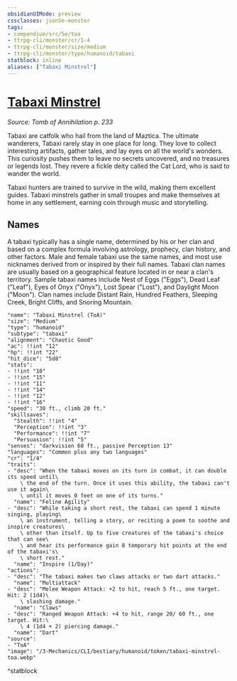 ```yaml
---
obsidianUIMode: preview
cssclasses: json5e-monster
tags:
- compendium/src/5e/toa
- ttrpg-cli/monster/cr/1-4
- ttrpg-cli/monster/size/medium
- ttrpg-cli/monster/type/humanoid/tabaxi
statblock: inline
aliases: ["Tabaxi Minstrel"]
---
```

# [Tabaxi Minstrel](3-Mechanics\CLI\bestiary\humanoid/tabaxi-minstrel-toa.md)
*Source: Tomb of Annihilation p. 233*  

Tabaxi are catfolk who hail from the land of Maztica. The ultimate wanderers, Tabaxi rarely stay in one place for long. They love to collect interesting artifacts, gather tales, and lay eyes on all the world's wonders. This curiosity pushes them to leave no secrets uncovered, and no treasures or legends lost. They revere a fickle deity called the Cat Lord, who is said to wander the world.

Tabaxi hunters are trained to survive in the wild, making them excellent guides. Tabaxi minstrels gather in small troupes and make themselves at home in any settlement, earning coin through music and storytelling.

## Names

A tabaxi typically has a single name, determined by his or her clan and based on a complex formula involving astrology, prophecy, clan history, and other factors. Male and female tabaxi use the same names, and most use nicknames derived from or inspired by their full names. Tabaxi clan names are usually based on a geographical feature located in or near a clan's territory. Sample tabaxi names include Nest of Eggs ("Eggs"), Dead Leaf ("Leaf"), Eyes of Onyx ("Onyx"), Lost Spear ("Lost"), and Daylight Moon ("Moon"). Clan names include Distant Rain, Hundred Feathers, Sleeping Creek, Bright Cliffs, and Snoring Mountain.

```statblock
"name": "Tabaxi Minstrel (ToA)"
"size": "Medium"
"type": "humanoid"
"subtype": "tabaxi"
"alignment": "Chaotic Good"
"ac": !!int "12"
"hp": !!int "22"
"hit_dice": "5d8"
"stats":
- !!int "10"
- !!int "15"
- !!int "11"
- !!int "14"
- !!int "12"
- !!int "16"
"speed": "30 ft., climb 20 ft."
"skillsaves":
  "Stealth": !!int "4"
  "Perception": !!int "3"
  "Performance": !!int "7"
  "Persuasion": !!int "5"
"senses": "darkvision 60 ft., passive Perception 13"
"languages": "Common plus any two languages"
"cr": "1/4"
"traits":
- "desc": "When the tabaxi moves on its turn in combat, it can double its speed until\
    \ the end of the turn. Once it uses this ability, the tabaxi can't use it again\
    \ until it moves 0 feet on one of its turns."
  "name": "Feline Agility"
- "desc": "While taking a short rest, the tabaxi can spend 1 minute singing, playing\
    \ an instrument, telling a story, or reciting a poem to soothe and inspire creatures\
    \ other than itself. Up to five creatures of the tabaxi's choice that can see\
    \ and hear its performance gain 8 temporary hit points at the end of the tabaxi's\
    \ short rest."
  "name": "Inspire (1/Day)"
"actions":
- "desc": "The tabaxi makes two claws attacks or two dart attacks."
  "name": "Multiattack"
- "desc": "Melee Weapon Attack: +2 to hit, reach 5 ft., one target. Hit: 2 (1d4)\
    \ slashing damage."
  "name": "Claws"
- "desc": "Ranged Weapon Attack: +4 to hit, range 20/ 60 ft., one target. Hit:\
    \ 4 (1d4 + 2) piercing damage."
  "name": "Dart"
"source":
- "ToA"
"image": "/3-Mechanics/CLI/bestiary/humanoid/token/tabaxi-minstrel-toa.webp"
```
^statblock